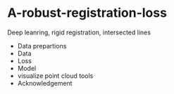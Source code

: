 # A-robust-registration-loss
Deep leanring, rigid registration, intersected lines
- Data prepartions
- Data
- Loss
- Model
- visualize point cloud tools
- Acknowledgement
